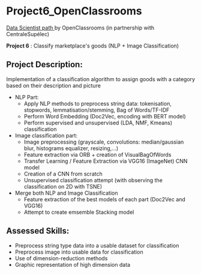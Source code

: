 # Project6_OpenClassrooms
<p><a href="https://openclassrooms.com/fr/paths/164-data-scientist">Data Scientist path </a>by OpenClassrooms (in partnership with CentraleSupélec)</p>

**Project 6** : Classify marketplace's goods (NLP + Image Classification)

## Project Description:

Implementation of a classification algorithm to assign goods with a category based on their description and picture

* NLP Part:
  * Apply NLP methods to preprocess string data: tokenisation, stopwords, lemmatisation/stemming, Bag of Words/TF-IDF
  * Perform Word Embedding (Doc2Vec, encoding with BERT model)
  * Perform supervised and unsupervised (LDA, NMF, Kmeans) classification
* Image classification part:
  * Image preprocessing (grayscale, convolutions: median/gaussian blur, histograms equalizer, resizing,...)
  * Feature extraction via ORB + creation of VisualBagOfWords
  * Transfer Learning / Feature Extraction via VGG16 (ImageNet) CNN model
  * Creation of a CNN from scratch 
  * Unsupervised classification attempt (with observing the classification on 2D with TSNE)
 * Merge both NLP and Image Classification 
   * Feature extraction of the best models of each part (Doc2Vec and VGG16)
   * Attempt to create emsemble Stacking model 


## Assessed Skills:

* Preprocess string type data into a usable dataset for classification
* Preprocess image into usable data for classification
* Use of dimension-reduction methods
* Graphic representation of high dimension data

